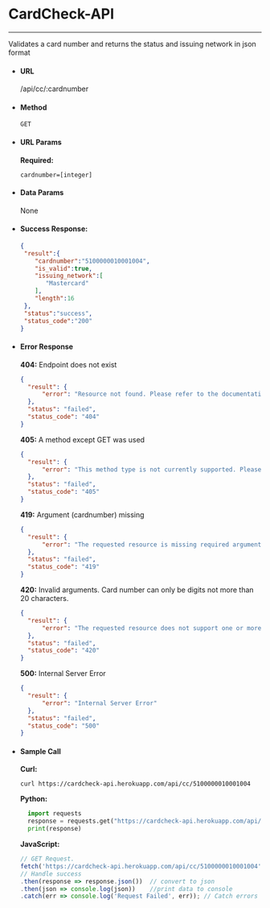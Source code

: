 # CardCheck-API
----
  Validates a card number and returns the status and issuing network in json format

* #### URL

  /api/cc/:cardnumber

* #### Method

  `GET`
  
* #### URL Params
  
   **Required:**
 
   `cardnumber=[integer]`

* #### Data Params

  None

* #### Success Response:

  ```json
  {
   "result":{
      "cardnumber":"5100000010001004",
      "is_valid":true,
      "issuing_network":[
         "Mastercard"
      ],
      "length":16
   },
   "status":"success",
   "status_code":"200"
  }
  ```
 
* #### Error Response

  **404:** Endpoint does not exist
  
  ```json
  {
    "result": {
        "error": "Resource not found. Please refer to the documentation."
    },
    "status": "failed",
    "status_code": "404"
  }
  ```
  **405:** A method except GET was used
  ```json
  {
    "result": {
        "error": "This method type is not currently supported. Please refer to the documentation."
    },
    "status": "failed",
    "status_code": "405"
  }
  ```
  **419:** Argument (cardnumber) missing
  ```json
  {
    "result": {
        "error": "The requested resource is missing required arguments. Please refer to the documentation."
    },
    "status": "failed",
    "status_code": "419"
  }
  ```
  **420:** Invalid arguments. Card number can only be digits not more than 20 characters.
  ```json
  {
    "result": {
        "error": "The requested resource does not support one or more of the given parameters. Please refer to the documentation."
    },
    "status": "failed",
    "status_code": "420"
  }
  ```
  **500:** Internal Server Error
    ```json
    {
      "result": {
          "error": "Internal Server Error"
      },
      "status": "failed",
      "status_code": "500"
    }
    ```
* #### Sample Call
  **Curl:**
  ```curl
  curl https://cardcheck-api.herokuapp.com/api/cc/5100000010001004
  ```
  
  **Python:**
  ```python
    import requests
    response = requests.get("https://cardcheck-api.herokuapp.com/api/cc/5100000010001004")
    print(response)
  ```
  **JavaScript:**
  ```javascript
  // GET Request.
  fetch('https://cardcheck-api.herokuapp.com/api/cc/5100000010001004')
  // Handle success
  .then(response => response.json())  // convert to json
  .then(json => console.log(json))    //print data to console
  .catch(err => console.log('Request Failed', err)); // Catch errors
   ```
